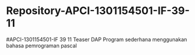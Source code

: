 # Repository-APCI-1301154501-IF-39-11
#APCI-1301154501-IF 39 11
Teaser DAP
Program sederhana menggunakan bahasa pemrograman pascal
